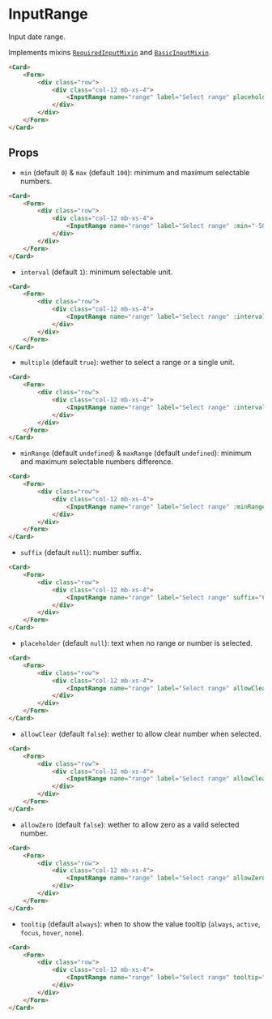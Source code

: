 <script setup>
import InputRange from '../../../lib/components/form/InputRange.vue'
import Form from '../../../lib/components/form/Form.vue'
import Card from '../../../lib/components/info/Card.vue'
</script>

# InputRange

Input date range.

Implements mixins [`RequiredInputMixin`](/components/form/required-input-mixin) and [`BasicInputMixin`](/components/form/basic-input-mixin).

<Card>
    <Form>
        <div class="row">
            <div class="col-12">
                <InputRange name="range" label="Select range" placeholder="Select range" />
            </div>
        </div>
    </Form>
</Card>

```html
<Card>
    <Form>
        <div class="row">
            <div class="col-12 mb-xs-4">
                <InputRange name="range" label="Select range" placeholder="Select range" />
            </div>
        </div>
    </Form>
</Card>
```

<div class="mb-xs-8" />

## Props

- `min` (default `0`) & `max` (default `100`): minimum and maximum selectable numbers.

<Card>
    <Form>
        <div class="row">
            <div class="col-12">
                <InputRange name="range" label="Select range" :min="-50" :max="50" />
            </div>
        </div>
    </Form>
</Card>

```html
<Card>
    <Form>
        <div class="row">
            <div class="col-12 mb-xs-4">
                <InputRange name="range" label="Select range" :min="-50" :max="50" />
            </div>
        </div>
    </Form>
</Card>
```

<div class="mb-xs-8" />

- `interval` (default `1`): minimum selectable unit.

<Card>
    <Form>
        <div class="row">
            <div class="col-12">
                <InputRange name="range" label="Select range" :interval="5" />
            </div>
        </div>
    </Form>
</Card>

```html
<Card>
    <Form>
        <div class="row">
            <div class="col-12 mb-xs-4">
                <InputRange name="range" label="Select range" :interval="5" />
            </div>
        </div>
    </Form>
</Card>
```

<div class="mb-xs-8" />

- `multiple` (default `true`): wether to select a range or a single unit.

<Card>
    <Form>
        <div class="row">
            <div class="col-12">
                <InputRange name="range" label="Select range" :multiple="false" />
            </div>
        </div>
    </Form>
</Card>

```html
<Card>
    <Form>
        <div class="row">
            <div class="col-12 mb-xs-4">
                <InputRange name="range" label="Select range" :interval="false" />
            </div>
        </div>
    </Form>
</Card>
```

<div class="mb-xs-8" />

- `minRange` (default `undefined`) & `maxRange` (default `undefined`): minimum and maximum selectable numbers difference.

<Card>
    <Form>
        <div class="row">
            <div class="col-12">
                <InputRange name="range" label="Select range" :minRange="5" :maxRange="25" />
            </div>
        </div>
    </Form>
</Card>

```html
<Card>
    <Form>
        <div class="row">
            <div class="col-12 mb-xs-4">
                <InputRange name="range" label="Select range" :minRange="5" :maxRange="25" />
            </div>
        </div>
    </Form>
</Card>
```

<div class="mb-xs-8" />

- `suffix` (default `null`): number suffix.

<Card>
    <Form>
        <div class="row">
            <div class="col-12">
                <InputRange name="range" label="Select range" suffix="€" />
            </div>
        </div>
    </Form>
</Card>

```html
<Card>
    <Form>
        <div class="row">
            <div class="col-12 mb-xs-4">
                <InputRange name="range" label="Select range" suffix="€" />
            </div>
        </div>
    </Form>
</Card>
```

<div class="mb-xs-8" />

- `placeholder` (default `null`): text when no range or number is selected.

<Card>
    <Form>
        <div class="row">
            <div class="col-12">
                <InputRange name="range" label="Select range" allowClear placeholder="Select range" />
            </div>
        </div>
    </Form>
</Card>

```html
<Card>
    <Form>
        <div class="row">
            <div class="col-12 mb-xs-4">
                <InputRange name="range" label="Select range" allowClear placeholder="Select range" />
            </div>
        </div>
    </Form>
</Card>
```

<div class="mb-xs-8" />

- `allowClear` (default `false`): wether to allow clear number when selected.

<Card>
    <Form>
        <div class="row">
            <div class="col-12">
                <InputRange name="range" label="Select range" allowClear placeholder="Select range" />
            </div>
        </div>
    </Form>
</Card>

```html
<Card>
    <Form>
        <div class="row">
            <div class="col-12 mb-xs-4">
                <InputRange name="range" label="Select range" allowClear placeholder="Select range" />
            </div>
        </div>
    </Form>
</Card>
```

<div class="mb-xs-8" />

- `allowZero` (default `false`): wether to allow zero as a valid selected number.

<Card>
    <Form>
        <div class="row">
            <div class="col-12">
                <InputRange name="range" label="Select range" allowZero />
            </div>
        </div>
    </Form>
</Card>

```html
<Card>
    <Form>
        <div class="row">
            <div class="col-12 mb-xs-4">
                <InputRange name="range" label="Select range" allowZero />
            </div>
        </div>
    </Form>
</Card>
```

<div class="mb-xs-8" />

- `tooltip` (default `always`): when to show the value tooltip (`always`, `active`, `focus`, `hover`, `none`).

<Card>
    <Form>
        <div class="row">
            <div class="col-12">
                <InputRange name="range" label="Select range" tooltip="hover" />
            </div>
        </div>
    </Form>
</Card>

```html
<Card>
    <Form>
        <div class="row">
            <div class="col-12 mb-xs-4">
                <InputRange name="range" label="Select range" tooltip="hover" />
            </div>
        </div>
    </Form>
</Card>
```

<div class="mb-xs-8" />
